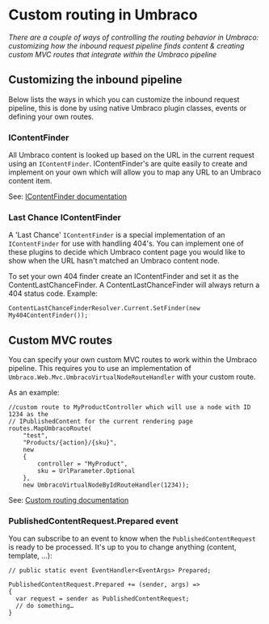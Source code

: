 # Custom routing in Umbraco

_There are a couple of ways of controlling the routing behavior in Umbraco: customizing how the inbound request pipeline
finds content & creating custom MVC routes that integrate within the Umbraco pipeline_

## Customizing the inbound pipeline

Below lists the ways in which you can customize the inbound request pipeline, this is done by using native Umbraco plugin classes, events or defining your own routes.

### IContentFinder

All Umbraco content is looked up based on the URL in the current request using an `IContentFinder`. IContentFinder's are quite easily to create and implement on your own which will allow you to map any URL to an Umbraco content item.

See: [IContentFinder documentation](../../Reference/Routing/Request-Pipeline/IContentFinder)  

### Last Chance IContentFinder

A 'Last Chance' `IContentFinder` is a special implementation of an `IContentFinder` for use with handling 404's. You can implement one of these plugins to decide which Umbraco content page you would like to show when the URL hasn't matched an Umbraco content node.

To set your own 404 finder create an IContentFinder and set it as the ContentLastChanceFinder.  A ContentLastChanceFinder will always return a 404 status code. Example:

    ContentLastChanceFinderResolver.Current.SetFinder(new My404ContentFinder());

## Custom MVC routes

You can specify your own custom MVC routes to work within the Umbraco pipeline. This requires you to use an implementation of `Umbraco.Web.Mvc.UmbracoVirtualNodeRouteHandler` with your custom route.

As an example:

    //custom route to MyProductController which will use a node with ID 1234 as the
    // IPublishedContent for the current rendering page
    routes.MapUmbracoRoute(
        "test",
        "Products/{action}/{sku}",
        new
        {
            controller = "MyProduct",
            sku = UrlParameter.Optional
        },
        new UmbracoVirtualNodeByIdRouteHandler(1234));


See: [Custom routing documentation](../../Reference/Routing/custom-routes)

### PublishedContentRequest.Prepared event

You can subscribe to an event to know when the `PublishedContentRequest` is ready to be processed.  It's up to you to change anything (content, template, ...):

    // public static event EventHandler<EventArgs> Prepared;

    PublishedContentRequest.Prepared += (sender, args) =>
    {
      var request = sender as PublishedContentRequest;
      // do something…
    }
